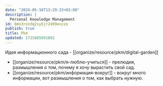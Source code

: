 ```yaml
---
date: "2024-05-16T13:29:33+03:00"
description: |
  Personal Knowledge Management
id: 6mn3rozdq2xy5jr2499exzzо
publish: true
title: Pkm
updated: 1715865691892
---
```

Идея информационного сада - [[organize/resource/pkm/digital-garden]]

- [[organize/resource/pkm/я-люблю-учиться]] - прелюдия, размышления о том, почему я хочу вырастить свой сад.
- [[organize/resource/pkm/информация-вокруг]] - вокруг много информации, вот размышления о том, как выбрать нужную.
